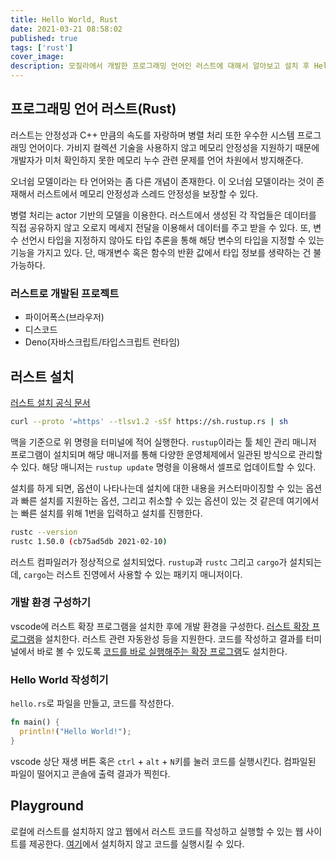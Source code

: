 ```yaml
---
title: Hello World, Rust
date: 2021-03-21 08:58:02
published: true
tags: ['rust']
cover_image:
description: 모질라에서 개발한 프로그래밍 언어인 러스트에 대해서 알아보고 설치 후 Hello World 출력해보기
---
```


## 프로그래밍 언어 러스트(Rust)

러스트는 안정성과 C++ 만큼의 속도를 자랑하며 병렬 처리 또한 우수한 시스템 프로그래밍 언어이다. 가비지 컬렉션 기술을 사용하지 않고 메모리 안정성을 지원하기 때문에 개발자가 미처 확인하지 못한 메모리 누수 관련 문제를 언어 차원에서 방지해준다.

오너쉽 모델이라는 타 언어와는 좀 다른 개념이 존재한다. 이 오너쉽 모델이라는 것이 존재해서 러스트에서 메모리 안정성과 스레드 안정성을 보장할 수 있다.

병렬 처리는 actor 기반의 모델을 이용한다. 러스트에서 생성된 각 작업들은 데이터를 직접 공유하지 않고 오로지 메세지 전달을 이용해서 데이터를 주고 받을 수 있다. 또, 변수 선언시 타입을 지정하지 않아도 타입 추론을 통해 해당 변수의 타입을 지정할 수 있는 기능을 가지고 있다. 단, 매개변수 혹은 함수의 반환 값에서 타입 정보를 생략하는 건 불가능하다.

### 러스트로 개발된 프로젝트

- 파이어폭스(브라우저)
- 디스코드
- Deno(자바스크립트/타입스크립트 런타임)

## 러스트 설치

[러스트 설치 공식 문서](https://www.rust-lang.org/tools/install)

```sh
curl --proto '=https' --tlsv1.2 -sSf https://sh.rustup.rs | sh
```

맥을 기준으로 위 명령을 터미널에 적어 실행한다. `rustup`이라는 툴 체인 관리 매니저 프로그램이 설치되며 해당 매니저를 통해 다양한 운영체제에서 일관된 방식으로 관리할 수 있다. 해당 매니저는 `rustup update` 명령을 이용해서 셀프로 업데이트할 수 있다.

설치를 하게 되면, 옵션이 나타나는데 설치에 대한 내용을 커스터마이징할 수 있는 옵션과 빠른 설치를 지원하는 옵션, 그리고 취소할 수 있는 옵션이 있는 것 같은데 여기에서는 빠른 설치를 위해 1번을 입력하고 설치를 진행한다.

```sh
rustc --version
rustc 1.50.0 (cb75ad5db 2021-02-10)
```

러스트 컴파일러가 정상적으로 설치되었다. `rustup`과 `rustc` 그리고 `cargo`가 설치되는데, `cargo`는 러스트 진영에서 사용할 수 있는 패키지 매니저이다.

### 개발 환경 구성하기

vscode에 러스트 확장 프로그램을 설치한 후에 개발 환경을 구성한다. [러스트 확장 프로그램](https://marketplace.visualstudio.com/items?itemName=rust-lang.rust)을 설치한다. 러스트 관련 자동완성 등을 지원한다. 코드를 작성하고 결과를 터미널에서 바로 볼 수 있도록 [코드를 바로 실행해주는 확장 프로그램](https://marketplace.visualstudio.com/items?itemName=formulahendry.code-runner)도 설치한다.

### Hello World 작성히기

`hello.rs`로 파일을 만들고, 코드를 작성한다.

```rust
fn main() {
  println!("Hello World!");
}
```

vscode 상단 재생 버튼 혹은 `ctrl` + `alt` + `N`키를 눌러 코드를 실행시킨다. 컴파일된 파일이 떨어지고 콘솔에 출력 결과가 찍힌다.

## Playground

로컬에 러스트를 설치하지 않고 웹에서 러스트 코드를 작성하고 실행할 수 있는 웹 사이트를 제공한다. [여기](https://play.rust-lang.org/)에서 설치하지 않고 코드를 실행시킬 수 있다.

